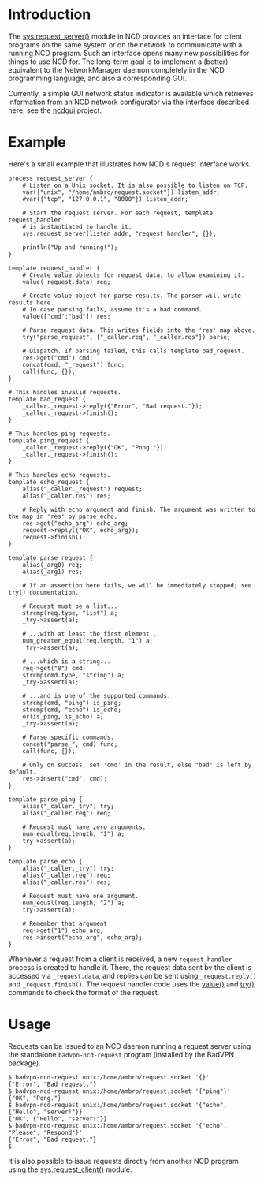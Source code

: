 # Introduction #

The [sys.request\_server()](http://code.google.com/p/badvpn/source/browse/trunk/ncd/modules/sys_request_server.c) module in NCD provides an interface for client programs on the same system or on the network to communicate with a running NCD program. Such an interface opens many new possibilities for things to use NCD for. The long-term goal is to implement a (better) equivalent to the NetworkManager daemon completely in the NCD programming language, and also a corresponding GUI.

Currently, a simple GUI network status indicator is available which retrieves information from an NCD network configurator via the interface described here; see the [ncdgui](http://code.google.com/p/ncdgui/) project.

# Example #

Here's a small example that illustrates how NCD's request interface works.

```
process request_server {
    # Listen on a Unix socket. It is also possible to listen on TCP.
    var({"unix", "/home/ambro/request.socket"}) listen_addr;
    #var({"tcp", "127.0.0.1", "8000"}) listen_addr;

    # Start the request server. For each request, template request_handler
    # is instantiated to handle it. 
    sys.request_server(listen_addr, "request_handler", {});

    println("Up and running!");
}

template request_handler {
    # Create value objects for request data, to allow examining it.
    value(_request.data) req;

    # Create value object for parse results. The parser will write results here.
    # In case parsing fails, assume it's a bad command.
    value(["cmd":"bad"]) res;

    # Parse request data. This writes fields into the 'res' map above.
    try("parse_request", {"_caller.req", "_caller.res"}) parse;

    # Dispatch. If parsing failed, this calls template bad_request.
    res->get("cmd") cmd;
    concat(cmd, "_request") func;
    call(func, {});
}

# This handles invalid requests.
template bad_request {
    _caller._request->reply({"Error", "Bad request."});
    _caller._request->finish();
}

# This handles ping requests.
template ping_request {
    _caller._request->reply({"OK", "Pong."});
    _caller._request->finish();
}

# This handles echo requests.
template echo_request {
    alias("_caller._request") request;
    alias("_caller.res") res;

    # Reply with echo argument and finish. The argument was written to the map in 'res' by parse_echo.
    res->get("echo_arg") echo_arg;
    request->reply({"OK", echo_arg});
    request->finish();
}

template parse_request {
    alias(_arg0) req;
    alias(_arg1) res;

    # If an assertion here fails, we will be immediately stopped; see try() documentation.

    # Request must be a list...
    strcmp(req.type, "list") a;
    _try->assert(a);

    # ...with at least the first element...
    num_greater_equal(req.length, "1") a;
    _try->assert(a);

    # ...which is a string...
    req->get("0") cmd;
    strcmp(cmd.type, "string") a;
    _try->assert(a);

    # ...and is one of the supported commands.
    strcmp(cmd, "ping") is_ping;
    strcmp(cmd, "echo") is_echo;
    or(is_ping, is_echo) a;
    _try->assert(a);

    # Parse specific commands.
    concat("parse_", cmd) func;
    call(func, {});

    # Only on success, set 'cmd' in the result, else "bad" is left by default.
    res->insert("cmd", cmd);
}

template parse_ping {
    alias("_caller._try") try;
    alias("_caller.req") req;

    # Request must have zero arguments.
    num_equal(req.length, "1") a;
    try->assert(a);
}

template parse_echo {
    alias("_caller._try") try;
    alias("_caller.req") req;
    alias("_caller.res") res;

    # Request must have one argument.
    num_equal(req.length, "2") a;
    try->assert(a);

    # Remember that argument
    req->get("1") echo_arg;
    res->insert("echo_arg", echo_arg);
}

```

Whenever a request from a client is received, a new `request_handler` process is created to handle it. There, the request data sent by the client is accessed via `_request.data`, and replies can be sent using `_request.reply()` and `_request.finish()`. The request handler code uses the [value()](http://code.google.com/p/badvpn/source/browse/trunk/ncd/modules/value.c) and [try()](http://code.google.com/p/badvpn/source/browse/trunk/ncd/modules/try.c) commands to check the format of the request.

# Usage #

Requests can be issued to an NCD daemon running a request server using the standalone `badvpn-ncd-request` program (installed by the BadVPN package).

```
$ badvpn-ncd-request unix:/home/ambro/request.socket '{}'
{"Error", "Bad request."}
$ badvpn-ncd-request unix:/home/ambro/request.socket '{"ping"}'
{"OK", "Pong."}
$ badvpn-ncd-request unix:/home/ambro/request.socket '{"echo", {"Hello", "server!"}}'
{"OK", {"Hello", "server!"}}
$ badvpn-ncd-request unix:/home/ambro/request.socket '{"echo", "Please", "Respond"}'
{"Error", "Bad request."}
$ 
```

It is also possible to issue requests directly from another NCD program using the [sys.request\_client()](http://code.google.com/p/badvpn/source/browse/trunk/ncd/modules/sys_request_client.c) module.